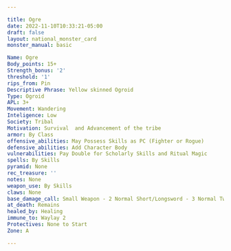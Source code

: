 ```yaml
---

title: Ogre
date: 2022-11-10T10:33:21-05:00
draft: false
layout: national_monster_card
monster_manual: basic

Name: Ogre
Body_points: 15+
Strength_bonus: '2'
threshold: '1'
rips_from: Pin
Descriptive Phrase: Yellow skinned Ogroid
Type: Ogroid
APL: 3+
Movement: Wandering
Inteligence: Low
Society: Tribal
Motivation: Survival  and Advancement of the tribe
armor: By Class
offensive_abilities: May Possess Skills as PC (Fighter or Rogue)
defensive_abilities: Add Character Body
vulnerabilities: Pay Double for Scholarly Skills and Ritual Magic
spells: By Skills
pyramid: None
rec_treasure: ''
notes: None
weapon_use: By Skills
claws: None
base_damage_call: Small Weapon - 2 Normal Short/Longsword - 3 Normal Two Handed - 5 Normal
at_death: Remains
healed_by: Healing
immune_to: Waylay 2
Protectives: None to Start
Zone: A

---
```

